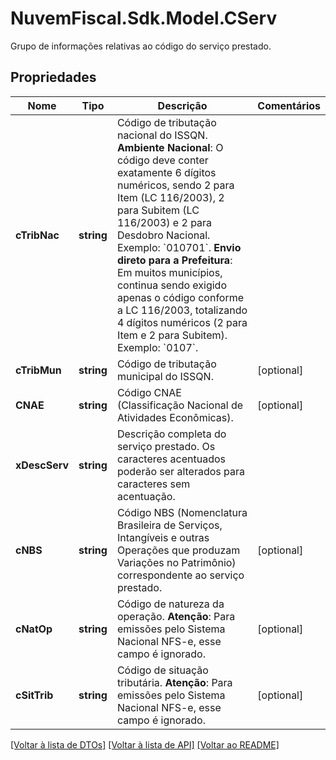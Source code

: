 # NuvemFiscal.Sdk.Model.CServ
Grupo de informações relativas ao código do serviço prestado.

## Propriedades

Nome | Tipo | Descrição | Comentários
------------ | ------------- | ------------- | -------------
**cTribNac** | **string** | Código de tributação nacional do ISSQN.  **Ambiente Nacional**: O código deve conter exatamente 6 dígitos numéricos, sendo 2 para Item (LC 116/2003), 2 para Subitem (LC 116/2003) e 2 para Desdobro Nacional. Exemplo: &#x60;010701&#x60;.  **Envio direto para a Prefeitura**: Em muitos municípios, continua sendo exigido apenas o código conforme a LC 116/2003, totalizando 4 dígitos numéricos (2 para Item e 2 para Subitem). Exemplo: &#x60;0107&#x60;. | 
**cTribMun** | **string** | Código de tributação municipal do ISSQN. | [optional] 
**CNAE** | **string** | Código CNAE (Classificação Nacional de Atividades Econômicas). | [optional] 
**xDescServ** | **string** | Descrição completa do serviço prestado.    Os caracteres acentuados poderão ser alterados para caracteres sem acentuação. | 
**cNBS** | **string** | Código NBS (Nomenclatura Brasileira de Serviços, Intangíveis e outras Operações que produzam Variações no Patrimônio) correspondente ao serviço prestado. | [optional] 
**cNatOp** | **string** | Código de natureza da operação.    **Atenção**: Para emissões pelo Sistema Nacional NFS-e, esse campo é ignorado. | [optional] 
**cSitTrib** | **string** | Código de situação tributária.    **Atenção**: Para emissões pelo Sistema Nacional NFS-e, esse campo é ignorado. | [optional] 

[[Voltar à lista de DTOs]](../README.md#documentation-for-models) [[Voltar à lista de API]](../README.md#documentation-for-api-endpoints) [[Voltar ao README]](../README.md)

